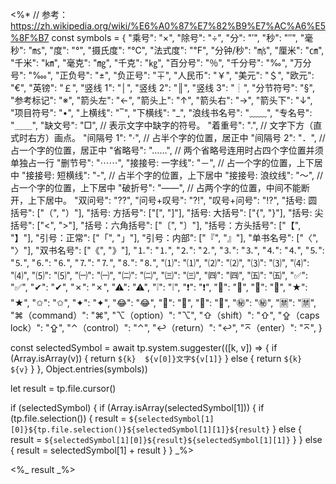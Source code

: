 <%*
// 参考：https://zh.wikipedia.org/wiki/%E6%A0%87%E7%82%B9%E7%AC%A6%E5%8F%B7
const symbols = {
    "乘号": "×",
    "除号": "÷",
    "分": "′",
    "秒": "″",
    "毫秒": "㎳",
    "度": "°",
    "摄氏度": "℃",
    "法式度": "℉",
    "分钟/秒": "㎧",
    "厘米": "㎝",
    "千米": "㎞",
    "毫克": "㎎",
    "千克": "㎏",
    "百分号": "％",
    "千分号": "‰",
    "万分号": "‱",
    "正负号": "±",
    "负正号": "∓",
    "人民币": "￥",
    "美元": "＄",
    "欧元": "€",
    "英镑": "￡",
    "竖线 1": "│",
    "竖线 2": "║",
    "竖线 3": "┊",
    "分节符号": "§",
    "参考标记": "※",
    "箭头左": "←",
    "箭头上": "↑",
    "箭头右": "→",
    "箭头下": "↓",
    "项目符号": "•",
    "上横线": "‾",
    "下横线": "_",
    "浪线书名号": "﹏﹏",
    "专名号": "＿＿",
    "缺文号": "□", // 表示文字中缺字的符号。
    "着重号": ".", // 文字下方（直式时右方）画点。
    "间隔号 1": "·", // 占半个字的位置，居正中
    "间隔号 2": "．", // 占一个字的位置，居正中
    "省略号": "……", // 两个省略号连用时占四个字位置并须单独占一行
    "删节号": "⋯⋯",
    "接接号: 一字线": "－", // 占一个字的位置，上下居中
    "接接号: 短横线": "-", // 占半个字的位置，上下居中
    "接接号: 浪纹线": "～", // 占一个字的位置，上下居中
    "破折号": "——", // 占两个字的位置，中间不能断开，上下居中。
    "双问号": "⁇",
    "问号+叹号": "⁈",
    "叹号+问号": "⁉",
    "括号: 圆括号": ["（", "）"],
    "括号: 方括号": ["[", "]"],
    "括号: 大括号": ["{", "}"],
    "括号: 尖括号": ["<", ">"],
    "括号：六角括号": ["〔", "〕"],
    "括号：方头括号": ["【", "】"],
    "引号：正常": ["「", "」"],
    "引号：内部": ["『", "』"],
    "单书名号": ["〈", "〉"],
    "双书名号": ["《", "》"],
    "⒈": "⒈",
    "⒉": "⒉",
    "⒊": "⒊",
    "⒋": "⒋",
    "⒌": "⒌",
    "⒍": "⒍",
    "⒎": "⒎",
    "⒏": "⒏",
    "⑴": "⑴",
    "⑵": "⑵",
    "⑶": "⑶",
    "⑷": "⑷",
    "⑸": "⑸",
    "㈠": "㈠",
    "㈡": "㈡",
    "㈢": "㈢",
    "㈣": "㈣",
    "㈤": "㈤",
    "✅": "✅",
    "✔": "✔",
    "✗": "✗",
    "⚠": "⚠",
    "❕": "❕",
    "❗": "❗",
    "🚫": "🚫",
    "💬": "💬",
    "★": "★",
    "✩": "✩",
    "✦": "✦",
    "😂": "😂",
    "🤔": "🤔",
    "🤣": "🤣",
    "㊙": "㊙",
    "🈲": "🈲",
    "⌘（command）": "⌘",
    "⌥（option）": "⌥",
    "⇧（shift）": "⇧",
    "⇪（caps lock）": "⇪",
    "⌃（control）": "⌃",
    "↩（return）": "↩",
    "⌅（enter）": "⌅",
}

const selectedSymbol = await tp.system.suggester(([k, v]) => {
    if (Array.isArray(v)) {
        return `${k}  ${v[0]}文字${v[1]}`
    } else {
        return `${k}  ${v}`
    }
}, Object.entries(symbols))

let result = tp.file.cursor()

if (selectedSymbol) {
    if (Array.isArray(selectedSymbol[1])) {
        if (tp.file.selection()) {
            result = `${selectedSymbol[1][0]}${tp.file.selection()}${selectedSymbol[1][1]}${result}`
        } else {
            result = `${selectedSymbol[1][0]}${result}${selectedSymbol[1][1]}`
        }
    } else {
        result = selectedSymbol[1] + result
    }
}
_%>

<%_ result _%>